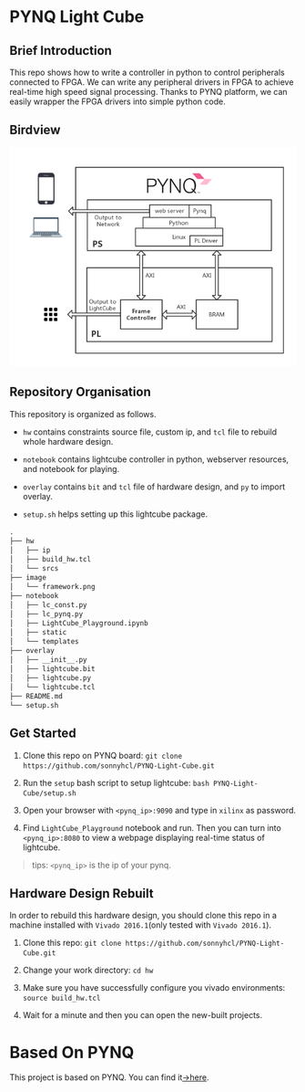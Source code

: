 # PYNQ Light Cube

## Brief Introduction

This repo shows how to write a controller in python to control peripherals connected to FPGA. We can write any peripheral drivers in FPGA to achieve real-time high speed signal processing. Thanks to PYNQ platform, we can easily wrapper the FPGA drivers into simple python code.

## Birdview

![framework](image/PYNQ-lightcube.png)

## Repository Organisation

This repository is organized as follows.

- `hw` contains constraints source file, custom ip, and `tcl` file to rebuild whole hardware design.

- `notebook` contains lightcube controller in python, webserver resources, and notebook for playing.

- `overlay` contains `bit` and `tcl` file of hardware design, and `py` to import overlay.

- `setup.sh` helps setting up this lightcube package.

```
.
├── hw
│   ├── ip
│   ├── build_hw.tcl
│   └── srcs
├── image
│   └── framework.png
├── notebook
│   ├── lc_const.py
│   ├── lc_pynq.py
│   ├── LightCube_Playground.ipynb
│   ├── static
│   └── templates
├── overlay
│   ├── __init__.py
│   ├── lightcube.bit
│   ├── lightcube.py
│   └── lightcube.tcl
├── README.md
└── setup.sh
```

## Get Started

1. Clone this repo on PYNQ board: `git clone https://github.com/sonnyhcl/PYNQ-Light-Cube.git`

2. Run the `setup` bash script to setup lightcube: `bash PYNQ-Light-Cube/setup.sh`

3. Open your browser with `<pynq_ip>:9090` and type in `xilinx` as password.

4. Find `LightCube_Playground` notebook and run. Then you can turn into `<pynq_ip>:8080` to view a webpage displaying real-time status of lightcube.

> tips: `<pynq_ip>` is the ip of your pynq.

## Hardware Design Rebuilt

In order to rebuild this hardware design, you should clone this repo in a machine installed with `Vivado 2016.1`(only tested with `Vivado 2016.1`).

1. Clone this repo: `git clone https://github.com/sonnyhcl/PYNQ-Light-Cube.git`

2. Change your work directory: `cd hw`

3. Make sure you have successfully configure you vivado environments: `source build_hw.tcl`

4. Wait for a minute and then you can open the new-built projects.

# Based On PYNQ

This project is based on PYNQ. You can find it[→here](https://github.com/Xilinx/PYNQ/).

